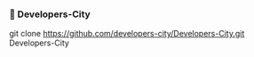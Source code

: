 ### 👋 Developers-City

git clone https://github.com/developers-city/Developers-City.git Developers-City